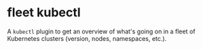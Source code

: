 # fleet kubectl

A `kubectl` plugin to get an overview of what's going on in a fleet of Kubernetes clusters (version, nodes, namespaces, etc.).


